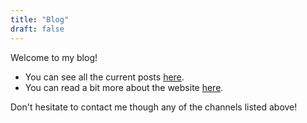 ```yaml
---
title: "Blog"
draft: false
---
```


Welcome to my blog! 

- You can see all the current posts [here]('/posts').
- You can read a bit more about the website [here]('/about').

Don't hesitate to contact me though any of the channels listed above!
